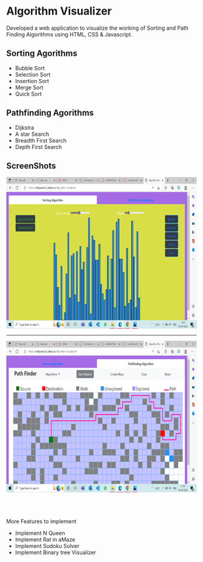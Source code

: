 # Algorithm Visualizer

Developed a web application to visualize the working of Sorting and Path Finding Algorithms using HTML, CSS &
Javascript.

## Sorting Agorithms
<ul>
  <li>Bubble Sort</li>
  <li>Selection Sort</li>
  <li>Insertion Sort</li>
  <li>Merge Sort</li>
  <li>Quick Sort</li>
</ul>


## Pathfinding Agorithms
<ul>
  <li>Dijkstra</li>
  <li>A star Search</li>
  <li>Breadth First Search</li>
  <li>Depth First Search</li>
</ul>

## ScreenShots

<div>
  <img src="https://github.com/Abhiyadav25/Algorithm-Visualizer/blob/master/Image/Screenshot%20(140).png" alt="Sorting" height="400dp">
</div>

---

<div>
  <img src="https://github.com/Abhiyadav25/Algorithm-Visualizer/blob/master/Image/Screenshot%20(141).png" alt="Sorting" height="400dp">
</div>
<br>
<br>
<br>


More Features to implement
<ul>
   <li>Implement N Queen</li>
   <li>Implement Rat in aMaze</li>
   <li>Implement Sudoku Solver</li>
   <li> Implement Binary tree Visualizer</li>
</ul>   
   

